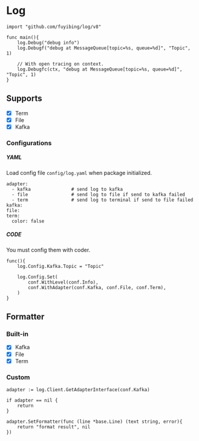 # Log

```
import "github.com/fuyibing/log/v8"
```

```
func main(){
    log.Debug("debug info")
    log.Debugf("debug at MessageQueue[topic=%s, queue=%d]", "Topic", 1)

    // With open tracing on context.
    log.Debugfc(ctx, "debug at MessageQueue[topic=%s, queue=%d]", "Topic", 1)
}
```

## Supports

- [x] Term
- [x] File
- [x] Kafka

### Configurations

##### YAML

Load config file `config/log.yaml` when package initialized.

```
adapter:
  - kafka               # send log to kafka
  - file                # send log to file if send to kafka failed
  - term                # send log to terminal if send to file failed
kafka:
file:
term:
  color: false
```

##### CODE

You must config them with coder.

```
func(){
    log.Config.Kafka.Topic = "Topic"

    log.Config.Set(
        conf.WithLevel(conf.Info),    	
        conf.WithAdapter(conf.Kafka, conf.File, conf.Term),    	
    )
}

```

## Formatter

### Built-in

- [X] Kafka
- [X] File
- [X] Term

### Custom

```
adapter := log.Client.GetAdapterInterface(conf.Kafka)

if adapter == nil {
    return
}

adapter.SetFormatter(func (line *base.Line) (text string, error){
    return "format result", nil
})

```
